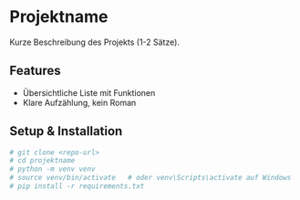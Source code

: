 # Projektname

Kurze Beschreibung des Projekts (1-2 Sätze).

## Features
- Übersichtliche Liste mit Funktionen
- Klare Aufzählung, kein Roman

## Setup & Installation
```bash
# git clone <repo-url>
# cd projektname
# python -m venv venv
# source venv/bin/activate   # oder venv\Scripts\activate auf Windows
# pip install -r requirements.txt

